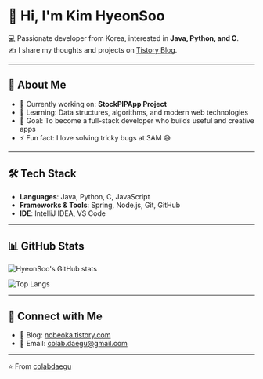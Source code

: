# 👋 Hi, I'm Kim HyeonSoo  

💻 Passionate developer from Korea, interested in **Java, Python, and C**.  
✍️ I share my thoughts and projects on [Tistory Blog](https://nobeoka.tistory.com/).  

---

## 🚀 About Me
- 🔭 Currently working on: **StockPIPApp Project**
- 🌱 Learning: Data structures, algorithms, and modern web technologies
- 🎯 Goal: To become a full-stack developer who builds useful and creative apps
- ⚡ Fun fact: I love solving tricky bugs at 3AM 😅

---

## 🛠 Tech Stack
- **Languages**: Java, Python, C, JavaScript
- **Frameworks & Tools**: Spring, Node.js, Git, GitHub
- **IDE**: IntelliJ IDEA, VS Code

---

## 📊 GitHub Stats
![HyeonSoo's GitHub stats](https://github-readme-stats.vercel.app/api?username=colabdaegu&show_icons=true&theme=tokyonight)

![Top Langs](https://github-readme-stats.vercel.app/api/top-langs/?username=colabdaegu&layout=compact&theme=tokyonight)

---

## 🔗 Connect with Me
- 📝 Blog: [nobeoka.tistory.com](https://nobeoka.tistory.com/)
- 📧 Email: colab.daegu@gmail.com 

---
⭐️ From [colabdaegu](https://github.com/colabdaegu)
